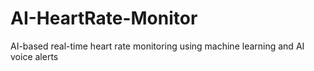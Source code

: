# AI-HeartRate-Monitor
AI-based real-time heart rate monitoring using machine learning and AI voice alerts
